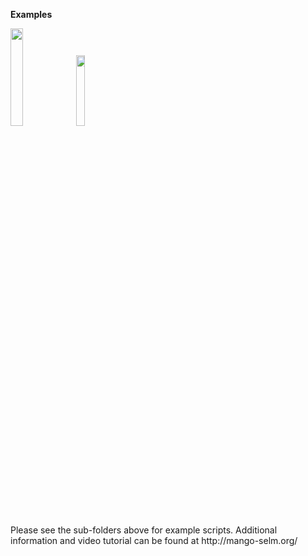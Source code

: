 __Examples__
<p align="left">
<img src="z_doc_img/view1_8_4.gif" width="20%"> 
<img src="z_doc_img/view1_4.gif" width="17%"> 
</p>
Please see the sub-folders above for example scripts.  Additional information and video tutorial can be found at http://mango-selm.org/


